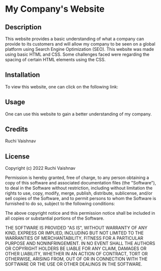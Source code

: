 # My Company's Website

## Description

This website provides a basic understanding of what a company can provide to its customers and will allow my company to be seen on a global platform using Search Engine Optimization (SEO).  This website was made using basic HTML and CSS.  Some challenges faced were regarding the spacing of certain HTML elements using the CSS.

## Installation

To view this website, one can click on the following link: 

## Usage

One can use this website to gain a better understanding of my company.

## Credits

Ruchi Vaishnav

## License

Copyright (c) 2022 Ruchi Vaishnav

Permission is hereby granted, free of charge, to any person obtaining a copy
of this software and associated documentation files (the "Software"), to deal
in the Software without restriction, including without limitation the rights
to use, copy, modify, merge, publish, distribute, sublicense, and/or sell
copies of the Software, and to permit persons to whom the Software is
furnished to do so, subject to the following conditions:

The above copyright notice and this permission notice shall be included in all
copies or substantial portions of the Software.

THE SOFTWARE IS PROVIDED "AS IS", WITHOUT WARRANTY OF ANY KIND, EXPRESS OR
IMPLIED, INCLUDING BUT NOT LIMITED TO THE WARRANTIES OF MERCHANTABILITY,
FITNESS FOR A PARTICULAR PURPOSE AND NONINFRINGEMENT. IN NO EVENT SHALL THE
AUTHORS OR COPYRIGHT HOLDERS BE LIABLE FOR ANY CLAIM, DAMAGES OR OTHER
LIABILITY, WHETHER IN AN ACTION OF CONTRACT, TORT OR OTHERWISE, ARISING FROM,
OUT OF OR IN CONNECTION WITH THE SOFTWARE OR THE USE OR OTHER DEALINGS IN THE
SOFTWARE.